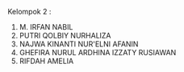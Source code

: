 Kelompok 2 : 
1. M. IRFAN NABIL
2. PUTRI QOLBIY NURHALIZA
3. NAJWA KINANTI NUR'ELNI AFANIN
4. GHEFIRA NURUL ARDHINA IZZATY RUSIAWAN
5. RIFDAH AMELIA
